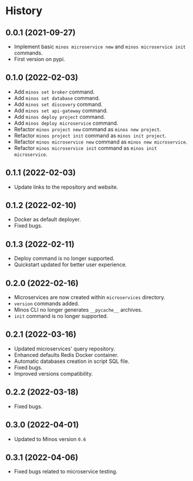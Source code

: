 # History

## 0.0.1 (2021-09-27)

* Implement basic `minos microservice new` and `minos microservice init` commands.
* First version on pypi.


## 0.1.0 (2022-02-03)

* Add `minos set broker` command.
* Add `minos set database` command.
* Add `minos set discovery` command.
* Add `minos set api-gateway` command.
* Add `minos deploy project` command.
* Add `minos deploy microservice` command.
* Refactor `minos project new` command as `minos new project`.
* Refactor `minos project init` command as `minos init project`.
* Refactor `minos microservice new` command as `minos new microservice`.
* Refactor `minos microservice init` command as `minos init microservice`.

## 0.1.1 (2022-02-03)

* Update links to the repository and website.

## 0.1.2 (2022-02-10)

* Docker as default deployer.
* Fixed bugs.

## 0.1.3 (2022-02-11)

* Deploy command is no longer supported.
* Quickstart updated for better user experience.

## 0.2.0 (2022-02-16)

* Microservices are now created within `microservices` directory.
* `version` commands added.
* Minos CLI no longer generates `__pycache__` archives.
* `init` command is no longer supported.

## 0.2.1 (2022-03-16)

* Updated microservices' query repository.
* Enhanced defaults Redis Docker container.
* Automatic databases creation in script SQL file.
* Fixed bugs.
* Improved versions compatibility.

## 0.2.2 (2022-03-18)

* Fixed bugs.

## 0.3.0 (2022-04-01)

* Updated to Minos version `0.6`

## 0.3.1 (2022-04-06)

* Fixed bugs related to microservice testing.
